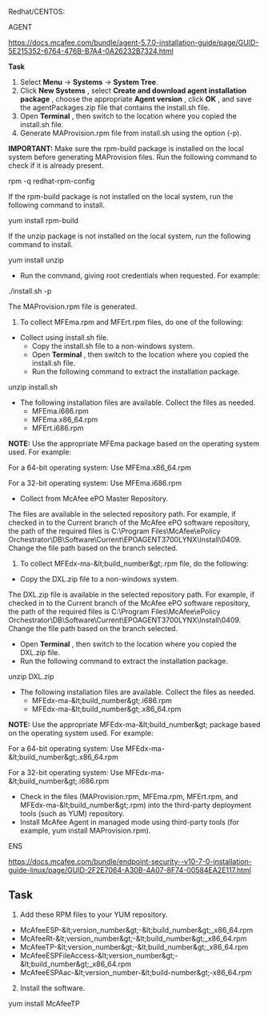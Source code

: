 Redhat/CENTOS:

AGENT

https://docs.mcafee.com/bundle/agent-5.7.0-installation-guide/page/GUID-5E215352-6764-476B-B7A4-0A26232B7324.html

**Task**

1. Select  **Menu**  →  **Systems**  →  **System Tree**.
2. Click  **New Systems** , select  **Create and download agent installation package** , choose the appropriate  **Agent version** , click  **OK** , and save the agentPackages.zip file that contains the install.sh file.
3. Open  **Terminal** , then switch to the location where you copied the install.sh file.
4. Generate MAProvision.rpm file from install.sh using the option (-p).

**IMPORTANT:**  Make sure the rpm-build package is installed on the local system before generating MAProvision files. Run the following command to check if it is already present.

rpm -q redhat-rpm-config

If the rpm-build package is not installed on the local system, run the following command to install.

yum install rpm-build

If the unzip package is not installed on the local system, run the following command to install.

yum install unzip

- Run the command, giving root credentials when requested. For example:

./install.sh -p

The MAProvision.rpm file is generated.

1. To collect MFEma.rpm and MFErt.rpm files, do one of the following:

- Collect using install.sh file.
  - Copy the install.sh file to a non-windows system.
  - Open  **Terminal** , then switch to the location where you copied the install.sh file.
  - Run the following command to extract the installation package.

unzip install.sh

  - The following installation files are available. Collect the files as needed.
    - MFEma.i686.rpm
    - MFEma.x86\_64.rpm
    - MFErt.i686.rpm

**NOTE:**  Use the appropriate MFEma package based on the operating system used. For example:

For a 64-bit operating system: Use MFEma.x86\_64.rpm

For a 32-bit operating system: Use MFEma.i686.rpm

- Collect from McAfee ePO Master Repository.

The files are available in the selected repository path. For example, if checked in to the Current branch of the McAfee ePO software repository, the path of the required files is C:\Program Files\McAfee\ePolicy Orchestrator\DB\Software\Current\EPOAGENT3700LYNX\Install\0409. Change the file path based on the branch selected.

1. To collect MFEdx-ma-\&lt;build\_number\&gt;.rpm file, do the following:

  - Copy the DXL.zip file to a non-windows system.

The DXL.zip file is available in the selected repository path. For example, if checked in to the Current branch of the McAfee ePO software repository, the path of the required files is C:\Program Files\McAfee\ePolicy Orchestrator\DB\Software\Current\EPOAGENT3700LYNX\Install\0409. Change the file path based on the branch selected.

  - Open  **Terminal** , then switch to the location where you copied the DXL.zip file.
  - Run the following command to extract the installation package.

unzip DXL.zip

  - The following installation files are available. Collect the files as needed.
    - MFEdx-ma-\&lt;build\_number\&gt;.i686.rpm
    - MFEdx-ma-\&lt;build\_number\&gt;.x86\_64.rpm

**NOTE:**  Use the appropriate MFEdx-ma-\&lt;build\_number\&gt; package based on the operating system used. For example:

For a 64-bit operating system: Use MFEdx-ma-\&lt;build\_number\&gt;.x86\_64.rpm

For a 32-bit operating system: Use MFEdx-ma-\&lt;build\_number\&gt;.i686.rpm

- Check in the files (MAProvision.rpm, MFEma.rpm, MFErt.rpm, and MFEdx-ma-\&lt;build\_number\&gt;.rpm) into the third-party deployment tools (such as YUM) repository.
- Install McAfee Agent in managed mode using third-party tools (for example, yum install MAProvision.rpm).

ENS

https://docs.mcafee.com/bundle/endpoint-security--v10-7-0-installation-guide-linux/page/GUID-2F2E7064-A30B-4A07-8F74-00584EA2E117.html

## Task

1. Add these RPM files to your YUM repository.
  - McAfeeESP-\&lt;version\_number\&gt;-\&lt;build\_number\&gt;\_x86\_64.rpm
  - McAfeeRt-\&lt;version\_number\&gt;-\&lt;build\_number\&gt;\_x86\_64.rpm
  - McAfeeTP-\&lt;version\_number\&gt;-\&lt;build\_number\&gt;\_x86\_64.rpm
  - McAfeeESPFileAccess-\&lt;version\_number\&gt;-\&lt;build\_number\&gt;\_x86\_64.rpm
  - McAfeeESPAac-\&lt;version\_number-\&lt;build-number\&gt;-x86\_64.rpm
2. Install the software.

yum install McAfeeTP